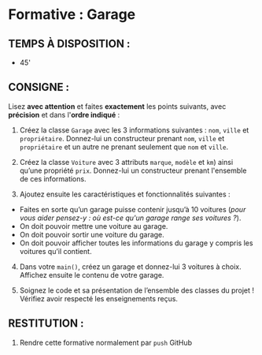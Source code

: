 # Formative : Garage
## TEMPS À DISPOSITION :
- 45'

## CONSIGNE :
Lisez **avec attention** et faites **exactement** les points suivants, avec **précision** et dans l'**ordre indiqué** :

1. Créez la classe `Garage` avec les 3 informations suivantes : `nom`, `ville` et `propriétaire`. Donnez-lui un constructeur prenant `nom`, `ville` et `propriétaire` et un autre ne prenant seulement que `nom` et `ville`.

2.	Créez la classe `Voiture` avec 3 attributs `marque`, `modèle` et `km`) ainsi qu’une propriété `prix`. Donnez-lui un constructeur prenant l'ensemble de ces informations.

3.	Ajoutez ensuite les caractéristiques et fonctionnalités suivantes :
   - Faites en sorte qu’un garage puisse contenir jusqu’à 10 voitures (_pour vous aider pensez-y : où est-ce qu'un garage range ses voitures ?_).
   - On doit pouvoir mettre une voiture au garage.
   - On doit pouvoir sortir une voiture du garage.
   - On doit pouvoir afficher toutes les informations du garage y compris les voitures qu’il contient.

4.	Dans votre `main()`, créez un garage et donnez-lui 3 voitures à choix. Affichez ensuite le contenu de votre garage.

5. Soignez le code et sa présentation de l’ensemble des classes du projet ! Vérifiez avoir respecté les enseignements reçus.

## RESTITUTION :
1. Rendre cette formative normalement par `push` GitHub
